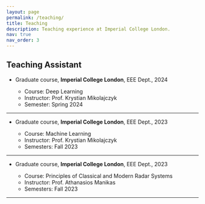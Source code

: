 ```yaml
---
layout: page
permalink: /teaching/
title: Teaching
description: Teaching experience at Imperial College London.
nav: true
nav_order: 3
---
```


## Teaching Assistant

- Graduate course, **Imperial College London**, EEE Dept., 2024

   - Course: Deep Learning
   - Instructor: Prof. Krystian Mikolajczyk
   - Semester: Spring 2024
---

- Graduate course, **Imperial College London**, EEE Dept., 2023

    - Course: Machine Learning
    - Instructor: Prof. Krystian Mikolajczyk
    - Semesters: Fall 2023
---

- Graduate course, **Imperial College London**, EEE Dept., 2023

   - Course: Principles of Classical and Modern Radar Systems
   - Instructor: Prof. Athanasios Manikas
   - Semesters: Fall 2023
---
